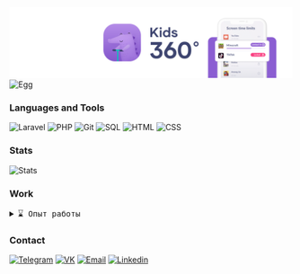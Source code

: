 ![kids360](360.png)
![Egg](https://img1.picmix.com/output/stamp/normal/9/1/7/7/2387719_17884.gif)


### Languages and Tools
![Laravel](https://img.shields.io/badge/Laravel-131313?style=for-the-badge&logo=laravel)
![PHP](https://img.shields.io/badge/PHP-131313?style=for-the-badge&logo=php)
![Git](https://img.shields.io/badge/Git-131313?style=for-the-badge&logo=git)
![SQL](https://img.shields.io/badge/SQL-131313?style=for-the-badge&logo=mysql)
![HTML](https://img.shields.io/badge/HTML-131313?style=for-the-badge&logo=html5)
![CSS](https://img.shields.io/badge/CSS-131313?style=for-the-badge&logo=css3)

### Stats

![Stats](https://github-readme-stats.vercel.app/api?username=alexandrfiner&show_icons=true&theme=dark&title_color=6273FC&icon_color=FFB251&text_color=858585&border_radius=15&hide_border=true&bg_color=%23F5F5F5&include_all_commits=true&count_private=true&custom_title=Alexandr`s%20Stats&disable_animations=true&hide_rank=true&text_bold=false&hide=stars,prs,issues,contribs)
<br>

### Work

<details>
 <summary> <samp>⌛ Опыт работы</samp></summary>

|                   |                                          |                    |                              |
| ----------------- | ---------------------------------------- | ------------------ | ---------------------------- |
| ![fmk](fmk.svg)   | [findmykids.org](https://findmykids.org) | Backend PHP        | 04.2024 - текущее время      |
| ![yord](yord.svg) | [yord.tech](https://yord.tech)           | FullStack PHP Vue  | 05.2022 - 04.2024.           |

</details>

### Contact

[![Telegram](https://img.shields.io/badge/Telegram-131313?style=for-the-badge&logo=telegram)](https://t.me/alexandrfiner)
[![VK](https://img.shields.io/badge/Vkontakte-131313?style=for-the-badge&logo=vk)](https://vk.com/alexfiner)
[![Email](https://img.shields.io/badge/Email-131313?style=for-the-badge&logo=Gmail)](mailto:a_morohin@vk.com)
[![Linkedin](https://img.shields.io/badge/LinkedIn-131313?style=for-the-badge&logo=linkedin)](https://linkedin.com/in/alexandrfiner/)
